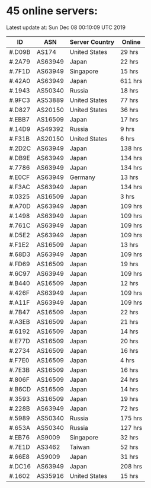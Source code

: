 # 45 online servers:

Latest update at: Sun Dec 08 00:10:09 UTC 2019

| ID | ASN | Server Country | Online |
| -- | --- | -------------- | ------ |
| #.D09B | AS174 | United States | 29 hrs |
| #.2A79 | AS63949 | Japan | 22 hrs |
| #.7F1D | AS63949 | Singapore | 15 hrs |
| #.42A0 | AS63949 | Japan | 611 hrs |
| #.1943 | AS50340 | Russia | 18 hrs |
| #.9FC3 | AS53889 | United States | 77 hrs |
| #.D827 | AS20150 | United States | 36 hrs |
| #.EBB7 | AS16509 | Japan | 17 hrs |
| #.14D9 | AS49392 | Russia | 9 hrs |
| #.F31B | AS20150 | United States | 6 hrs |
| #.2D2C | AS63949 | Japan | 138 hrs |
| #.DB9E | AS63949 | Japan | 134 hrs |
| #.7786 | AS63949 | Japan | 134 hrs |
| #.E0CF | AS63949 | Germany | 13 hrs |
| #.F3AC | AS63949 | Japan | 134 hrs |
| #.0325 | AS16509 | Japan | 3 hrs |
| #.A70D | AS63949 | Japan | 109 hrs |
| #.1498 | AS63949 | Japan | 109 hrs |
| #.761C | AS63949 | Japan | 109 hrs |
| #.D5E2 | AS63949 | Japan | 109 hrs |
| #.F1E2 | AS16509 | Japan | 13 hrs |
| #.68D3 | AS63949 | Japan | 109 hrs |
| #.FD69 | AS16509 | Japan | 19 hrs |
| #.6C97 | AS63949 | Japan | 109 hrs |
| #.B440 | AS16509 | Japan | 12 hrs |
| #.426F | AS63949 | Japan | 109 hrs |
| #.A11F | AS63949 | Japan | 109 hrs |
| #.7B47 | AS16509 | Japan | 22 hrs |
| #.A3EB | AS16509 | Japan | 21 hrs |
| #.6192 | AS16509 | Japan | 14 hrs |
| #.E77D | AS16509 | Japan | 20 hrs |
| #.2734 | AS16509 | Japan | 16 hrs |
| #.F7E0 | AS16509 | Japan | 4 hrs |
| #.7E3B | AS16509 | Japan | 16 hrs |
| #.806F | AS16509 | Japan | 24 hrs |
| #.B6CD | AS16509 | Japan | 14 hrs |
| #.3593 | AS16509 | Japan | 19 hrs |
| #.228B | AS63949 | Japan | 72 hrs |
| #.5989 | AS50340 | Russia | 175 hrs |
| #.653A | AS50340 | Russia | 127 hrs |
| #.EB76 | AS9009 | Singapore | 32 hrs |
| #.7E1D | AS3462 | Taiwan | 52 hrs |
| #.66E8 | AS9009 | Japan | 31 hrs |
| #.DC16 | AS63949 | Japan | 208 hrs |
| #.1602 | AS35916 | United States | 15 hrs |

